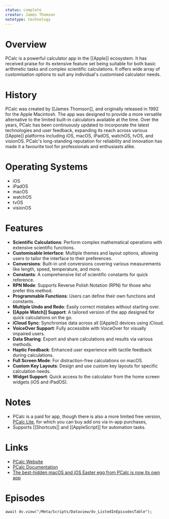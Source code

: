 ```yaml
---
status: complete
creator: James Thomson
notetype: technology
---
```

# Overview  
PCalc is a powerful calculator app in the [[Apple]] ecosystem. It has received praise for its extensive feature set being suitable for both basic arithmetic tasks and complex scientific calculations. It offers wide array of customisation options to suit any individual's customised calculator needs.

# History  
PCalc was created by [[James Thomson]], and originally released in 1992 for the Apple Macintosh. The app was designed to provide a more versatile alternative to the limited built-in calculators available at the time. Over the years, PCalc has been continuously updated to incorporate the latest technologies and user feedback, expanding its reach across various [[Apple]] platforms including iOS, macOS, iPadOS, watchOS, tvOS, and visionOS. PCalc's long-standing reputation for reliability and innovation has made it a favourite tool for professionals and enthusiasts alike.

# Operating Systems  
- iOS
- iPadOS
- macOS
- watchOS
- tvOS
- visionOS

# Features  
- **Scientific Calculations**: Perform complex mathematical operations with extensive scientific functions.
- **Customisable Interface**: Multiple themes and layout options, allowing users to tailor the interface to their preferences.
- **Conversions**: Built-in unit conversions covering various measurements like length, speed, temperature, and more.
- **Constants**: A comprehensive list of scientific constants for quick reference.
- **RPN Mode**: Supports Reverse Polish Notation (RPN) for those who prefer this method.
- **Programmable Functions**: Users can define their own functions and constants.
- **Multiple Undo and Redo**: Easily correct mistakes without starting over.
- **[[Apple Watch]] Support**: A tailored version of the app designed for quick calculations on the go.
- **iCloud Sync**: Synchronise data across all [[Apple]] devices using iCloud.
- **VoiceOver Support**: Fully accessible with VoiceOver for visually impaired users.
- **Data Sharing**: Export and share calculations and results via various methods.
- **Haptic Feedback**: Enhanced user experience with tactile feedback during calculations.
- **Full Screen Mode**: For distraction-free calculations on macOS.
- **Custom Key Layouts**: Design and use custom key layouts for specific calculation needs.
- **Widget Support**: Quick access to the calculator from the home screen widgets (iOS and iPadOS).

# Notes  
- PCalc is a paid for app, though there is also a more limited free version, [PCalc Lite](https://apps.apple.com/gb/app/pcalc-lite/id300311831), for which you can buy add ons via in-app purchases,
- Supports [[Shortcuts]] and [[AppleScript]] for automation tasks.

# Links  
- [PCalc Website](https://www.pcalc.com)
- [PCalc Documentation](https://www.pcalc.com/help/main.html)
- [The best-hidden macOS and iOS Easter egg from PCalc is now its own app](https://www.techradar.com/news/the-best-hidden-macos-and-ios-easter-egg-from-pcalc-is-now-its-own-app)

# Episodes
```dataviewjs
await dv.view("/Meta/Scripts/Dataview/dv_ListedInEpisodesTable");
```

